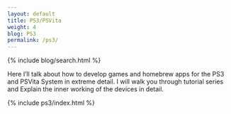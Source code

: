 ```yaml
---
layout: default
title: PS3/PSVita
weight: 4
blog: PS3
permalink: /ps3/
---
```


{% include blog/search.html %}

Here I’ll talk about how to develop games and homebrew apps for the PS3 and PSVita System in extreme detail.  I will walk you through tutorial series and Explain the inner working of the devices in detail. 

{% include ps3/index.html %}

